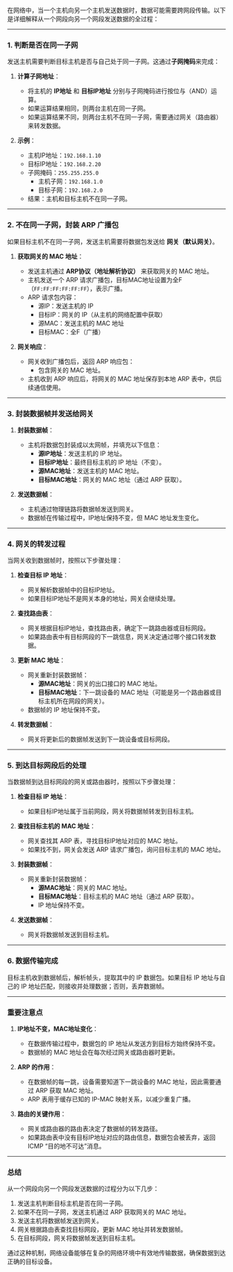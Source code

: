 在网络中，当一个主机向另一个主机发送数据时，数据可能需要跨网段传输。以下是详细解释从一个网段向另一个网段发送数据的全过程：

---

### **1. 判断是否在同一子网**

发送主机需要判断目标主机是否与自己处于同一子网。这通过**子网掩码**来完成：

1. **计算子网地址**：
   - 将主机的 **IP地址** 和 **目标IP地址** 分别与子网掩码进行按位与（AND）运算。
   - 如果运算结果相同，则两台主机在同一子网。
   - 如果运算结果不同，则两台主机不在同一子网，需要通过网关（路由器）来转发数据。

2. **示例**：
   - 主机IP地址：`192.168.1.10`
   - 目标IP地址：`192.168.2.20`
   - 子网掩码：`255.255.255.0`
     - 主机子网：`192.168.1.0`
     - 目标子网：`192.168.2.0`
   - 结果：主机和目标主机不在同一子网。

---

### **2. 不在同一子网，封装 ARP 广播包**

如果目标主机不在同一子网，发送主机需要将数据包发送给 **网关（默认网关）**。

1. **获取网关的 MAC 地址**：
   - 发送主机通过 **ARP协议（地址解析协议）** 来获取网关的 MAC 地址。
   - 主机发送一个 ARP 请求广播包，目标MAC地址设置为全F（`FF:FF:FF:FF:FF:FF`），表示广播。
   - ARP 请求包内容：
     - 源IP：发送主机的 IP
     - 目标IP：网关的 IP（从主机的网络配置中获取）
     - 源MAC：发送主机的 MAC 地址
     - 目标MAC：全F（广播）

2. **网关响应**：
   - 网关收到广播包后，返回 ARP 响应包：
     - 包含网关的 MAC 地址。
   - 主机收到 ARP 响应后，将网关的 MAC 地址保存到本地 ARP 表中，供后续通信使用。

---

### **3. 封装数据帧并发送给网关**

1. **封装数据帧**：
   - 主机将数据包封装成以太网帧，并填充以下信息：
     - **源IP地址**：发送主机的 IP 地址。
     - **目标IP地址**：最终目标主机的 IP 地址（不变）。
     - **源MAC地址**：发送主机的 MAC 地址。
     - **目标MAC地址**：网关的 MAC 地址（通过 ARP 获取）。

2. **发送数据帧**：
   - 主机通过物理链路将数据帧发送到网关。
   - 数据帧在传输过程中，IP地址保持不变，但 MAC 地址发生变化。

---

### **4. 网关的转发过程**

当网关收到数据帧时，按照以下步骤处理：

1. **检查目标 IP 地址**：
   - 网关解析数据帧中的目标IP地址。
   - 如果目标IP地址不是网关本身的地址，网关会继续处理。

2. **查找路由表**：
   - 网关根据目标IP地址，查找路由表，确定下一跳路由器或目标网段。
   - 如果路由表中有目标网段的下一跳信息，网关决定通过哪个接口转发数据。

3. **更新 MAC 地址**：
   - 网关重新封装数据帧：
     - **源MAC地址**：网关的出口接口的 MAC 地址。
     - **目标MAC地址**：下一跳设备的 MAC 地址（可能是另一个路由器或目标主机所在网段的网关）。
   - 数据帧的 IP 地址保持不变。

4. **转发数据帧**：
   - 网关将更新后的数据帧发送到下一跳设备或目标网段。

---

### **5. 到达目标网段后的处理**

当数据帧到达目标网段的网关或路由器时，按照以下步骤处理：

1. **检查目标 IP 地址**：
   - 如果目标IP地址属于当前网段，网关将数据帧转发到目标主机。

2. **查找目标主机的 MAC 地址**：
   - 网关查找其 ARP 表，寻找目标IP地址对应的 MAC 地址。
   - 如果找不到，网关会发送 ARP 请求广播包，询问目标主机的 MAC 地址。

3. **封装数据帧**：
   - 网关重新封装数据帧：
     - **源MAC地址**：网关的 MAC 地址。
     - **目标MAC地址**：目标主机的 MAC 地址（通过 ARP 获取）。
     - IP 地址保持不变。

4. **发送数据帧**：
   - 网关将数据帧发送到目标主机。

---

### **6. 数据传输完成**

目标主机收到数据帧后，解析帧头，提取其中的 IP 数据包。如果目标 IP 地址与自己的 IP 地址匹配，则接收并处理数据；否则，丢弃数据帧。

---

### **重要注意点**

1. **IP地址不变，MAC地址变化**：
   - 在数据传输过程中，数据包的 IP 地址从发送方到目标方始终保持不变。
   - 数据帧的 MAC 地址会在每次经过网关或路由器时更新。

2. **ARP 的作用**：
   - 在数据帧的每一跳，设备需要知道下一跳设备的 MAC 地址，因此需要通过 ARP 获取 MAC 地址。
   - ARP 表用于缓存已知的 IP-MAC 映射关系，以减少重复广播。

3. **路由的关键作用**：
   - 网关或路由器的路由表决定了数据帧的转发路径。
   - 如果路由表中没有目标IP地址对应的路由信息，数据包会被丢弃，返回 ICMP “目的地不可达”消息。

---

### **总结**

从一个网段向另一个网段发送数据的过程分为以下几步：
1. 发送主机判断目标主机是否在同一子网。
2. 如果不在同一子网，发送主机通过 ARP 获取网关的 MAC 地址。
3. 发送主机将数据帧发送到网关。
4. 网关根据路由表查找目标网段，更新 MAC 地址并转发数据帧。
5. 在目标网段，网关将数据帧发送到目标主机。

通过这种机制，网络设备能够在复杂的网络环境中有效地传输数据，确保数据到达正确的目标设备。